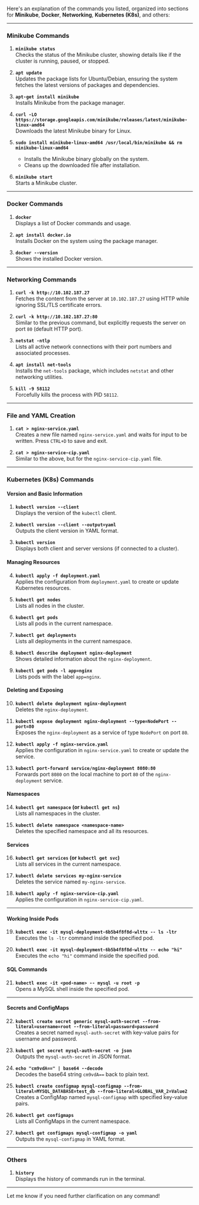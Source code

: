 Here's an explanation of the commands you listed, organized into sections for **Minikube**, **Docker**, **Networking**, **Kubernetes (K8s)**, and others:

---

### **Minikube Commands**

1. **`minikube status`**  
   Checks the status of the Minikube cluster, showing details like if the cluster is running, paused, or stopped.

2. **`apt update`**  
   Updates the package lists for Ubuntu/Debian, ensuring the system fetches the latest versions of packages and dependencies.

3. **`apt-get install minikube`**  
   Installs Minikube from the package manager.

4. **`curl -LO https://storage.googleapis.com/minikube/releases/latest/minikube-linux-amd64`**  
   Downloads the latest Minikube binary for Linux.

5. **`sudo install minikube-linux-amd64 /usr/local/bin/minikube && rm minikube-linux-amd64`**  
   - Installs the Minikube binary globally on the system.
   - Cleans up the downloaded file after installation.

6. **`minikube start`**  
   Starts a Minikube cluster.

---

### **Docker Commands**

1. **`docker`**  
   Displays a list of Docker commands and usage.

2. **`apt install docker.io`**  
   Installs Docker on the system using the package manager.

3. **`docker --version`**  
   Shows the installed Docker version.

---

### **Networking Commands**

1. **`curl -k http://10.102.187.27`**  
   Fetches the content from the server at `10.102.187.27` using HTTP while ignoring SSL/TLS certificate errors.

2. **`curl -k http://10.102.187.27:80`**  
   Similar to the previous command, but explicitly requests the server on port `80` (default HTTP port).

3. **`netstat -ntlp`**  
   Lists all active network connections with their port numbers and associated processes.

4. **`apt install net-tools`**  
   Installs the `net-tools` package, which includes `netstat` and other networking utilities.

5. **`kill -9 58112`**  
   Forcefully kills the process with PID `58112`.

---

### **File and YAML Creation**

1. **`cat > nginx-service.yaml`**  
   Creates a new file named `nginx-service.yaml` and waits for input to be written. Press `CTRL+D` to save and exit.

2. **`cat > nginx-service-cip.yaml`**  
   Similar to the above, but for the `nginx-service-cip.yaml` file.

---

### **Kubernetes (K8s) Commands**

#### Version and Basic Information
1. **`kubectl version --client`**  
   Displays the version of the `kubectl` client.

2. **`kubectl version --client --output=yaml`**  
   Outputs the client version in YAML format.

3. **`kubectl version`**  
   Displays both client and server versions (if connected to a cluster).

#### Managing Resources
4. **`kubectl apply -f deployment.yaml`**  
   Applies the configuration from `deployment.yaml` to create or update Kubernetes resources.

5. **`kubectl get nodes`**  
   Lists all nodes in the cluster.

6. **`kubectl get pods`**  
   Lists all pods in the current namespace.

7. **`kubectl get deployments`**  
   Lists all deployments in the current namespace.

8. **`kubectl describe deployment nginx-deployment`**  
   Shows detailed information about the `nginx-deployment`.

9. **`kubectl get pods -l app=nginx`**  
   Lists pods with the label `app=nginx`.

#### Deleting and Exposing
10. **`kubectl delete deployment nginx-deployment`**  
    Deletes the `nginx-deployment`.

11. **`kubectl expose deployment nginx-deployment --type=NodePort --port=80`**  
    Exposes the `nginx-deployment` as a service of type `NodePort` on port `80`.

12. **`kubectl apply -f nginx-service.yaml`**  
    Applies the configuration in `nginx-service.yaml` to create or update the service.

13. **`kubectl port-forward service/nginx-deployment 8080:80`**  
    Forwards port `8080` on the local machine to port `80` of the `nginx-deployment` service.

#### Namespaces
14. **`kubectl get namespace` (or `kubectl get ns`)**  
    Lists all namespaces in the cluster.

15. **`kubectl delete namespace <namespace-name>`**  
    Deletes the specified namespace and all its resources.

#### Services
16. **`kubectl get services` (or `kubectl get svc`)**  
    Lists all services in the current namespace.

17. **`kubectl delete services my-nginx-service`**  
    Deletes the service named `my-nginx-service`.

18. **`kubectl apply -f nginx-service-cip.yaml`**  
    Applies the configuration in `nginx-service-cip.yaml`.

---

#### Working Inside Pods
19. **`kubectl exec -it mysql-deployment-6b5b4f8f8d-wlttx -- ls -ltr`**  
    Executes the `ls -ltr` command inside the specified pod.

20. **`kubectl exec -it mysql-deployment-6b5b4f8f8d-wlttx -- echo "hi"`**  
    Executes the `echo "hi"` command inside the specified pod.

#### SQL Commands
21. **`kubectl exec -it <pod-name> -- mysql -u root -p`**  
    Opens a MySQL shell inside the specified pod.

---

#### Secrets and ConfigMaps
22. **`kubectl create secret generic mysql-auth-secret --from-literal=username=root --from-literal=password=password`**  
    Creates a secret named `mysql-auth-secret` with key-value pairs for username and password.

23. **`kubectl get secret mysql-auth-secret -o json`**  
    Outputs the `mysql-auth-secret` in JSON format.

24. **`echo "cm9vdA==" | base64 --decode`**  
    Decodes the base64 string `cm9vdA==` back to plain text.

25. **`kubectl create configmap mysql-configmap --from-literal=MYSQL_DATABASE=test_db --from-literal=GLOBAL_VAR_2=Value2`**  
    Creates a ConfigMap named `mysql-configmap` with specified key-value pairs.

26. **`kubectl get configmaps`**  
    Lists all ConfigMaps in the current namespace.

27. **`kubectl get configmaps mysql-configmap -o yaml`**  
    Outputs the `mysql-configmap` in YAML format.

---

### **Others**

1. **`history`**  
   Displays the history of commands run in the terminal.

---

Let me know if you need further clarification on any command!
